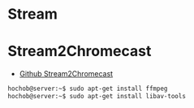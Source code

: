 # Stream

# Stream2Chromecast

- [Github Stream2Chromecast](https://github.com/Pat-Carter/stream2chromecast)

```sh
hochob@server:~$ sudo apt-get install ffmpeg
hochob@server:~$ sudo apt-get install libav-tools
```